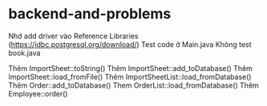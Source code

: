 # backend-and-problems
Nhớ add driver vào Reference Libraries (https://jdbc.postgresql.org/download/)
Test code ở Main.java
Không test book.java

Thêm ImportSheet::toString()
Thêm ImportSheet::add_toDatabase()
Thêm ImportSheet::load_fromFile()
Thêm ImportSheetList::load_fromDatabase()
Thêm Order::add_toDatabase()
Them OrderList::load_fromDatabase()
Thêm Employee::order()